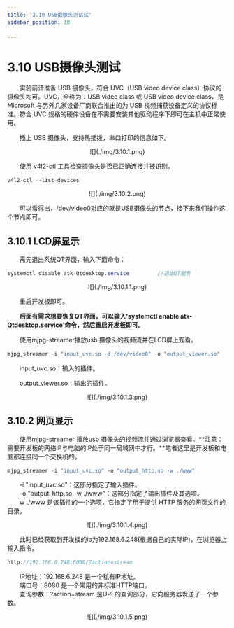 ```yaml
---
title: '3.10 USB摄像头测试试'
sidebar_position: 10

---
```


# 3.10 USB摄像头测试

&emsp;&emsp;实验前请准备 USB 摄像头，符合 UVC（USB video device class）协议的摄像头均可。UVC，全称为：USB video class 或 USB video device class，是 Microsoft 与另外几家设备厂商联合推出的为 USB 视频捕获设备定义的协议标准。符合 UVC 规格的硬件设备在不需要安装其他驱动程序下即可在主机中正常使用。

&emsp;&emsp;插上 USB 摄像头，支持热插拨，串口打印的信息如下。

<center>
![](./img/3.10.1.png)
</center>

&emsp;&emsp;使用 v4l2-ctl 工具检查摄像头是否已正确连接并被识别。

```c#
v4l2-ctl --list-devices
```

<center>
![](./img/3.10.2.png)
</center>

&emsp;&emsp;可以看得出，/dev/video0对应的就是USB摄像头的节点，接下来我们操作这个节点即可。

## 3.10.1 LCD屏显示

&emsp;&emsp;需先退出系统QT界面，输入下面命令：

```c#
systemctl disable atk-Qtdesktop.service			//退出QT服务
```

<center>
![](./img/3.10.1.1.png)
</center>

&emsp;&emsp;重启开发板即可。

&emsp;&emsp;**后面有需求想要恢复QT界面，可以输入‘systemctl enable atk-Qtdesktop.service’命令，然后重启开发板即可。**

&emsp;&emsp;使用mjpg-streamer播放usb 摄像头的视频流并在LCD屏上观看。

```c#
mjpg_streamer -i "input_uvc.so -d /dev/video0" -o "output_viewer.so"
```

&emsp;&emsp;input_uvc.so：输入的插件。

&emsp;&emsp;output_viewer.so：输出的插件。

<center>
![](./img/3.10.1.3.png)
</center>

## 3.10.2 网页显示

&emsp;&emsp;使用mjpg-streamer 播放usb 摄像头的视频流并通过浏览器查看。**注意：需要开发板的网络IP与电脑的IP处于同一局域网中才行。**笔者这里是开发板和电脑都连接同一个交换机的。

```c#
mjpg_streamer -i "input_uvc.so" -o "output_http.so -w ./www"
```
&emsp;&emsp;-i "input_uvc.so"：这部分指定了输入插件。<br />
&emsp;&emsp;-o "output_http.so -w ./www"：这部分指定了输出插件及其选项。<br />
&emsp;&emsp;w ./www 是该插件的一个选项，它指定了用于提供 HTTP 服务的网页文件的目录。

<center>
![](./img/3.10.1.4.png)
</center>

&emsp;&emsp;此时已经获取到开发板的ip为192.168.6.248(根据自己的实际IP)，在浏览器上输入指令。

```c#
http://192.168.6.248:8080/?action=stream
```

&emsp;&emsp;IP地址：192.168.6.248 是一个私有IP地址。<br />
&emsp;&emsp;端口号：8080 是一个常用的非标准HTTP端口。<br />
&emsp;&emsp;查询参数：?action=stream 是URL的查询部分，它向服务器发送了一个参数。

<center>
![](./img/3.10.1.5.png)
</center>





